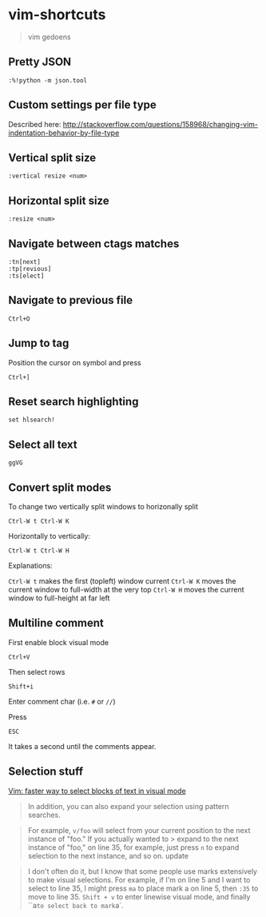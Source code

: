 # vim-shortcuts

> vim gedoens

## Pretty JSON

    :%!python -m json.tool

## Custom settings per file type

Described here: http://stackoverflow.com/questions/158968/changing-vim-indentation-behavior-by-file-type

## Vertical split size

    :vertical resize <num>
    
## Horizontal split size

    :resize <num>

## Navigate between ctags matches

    :tn[next]
    :tp[revious]
    :ts[elect]
    
## Navigate to previous file

    Ctrl+O
    
## Jump to tag

Position the cursor on symbol and press

    Ctrl+]

## Reset search highlighting

    set hlsearch!

## Select all text

    ggVG
## Convert split modes

To change two vertically split windows to horizonally split

    Ctrl-W t Ctrl-W K

Horizontally to vertically:

    Ctrl-W t Ctrl-W H

Explanations:

`Ctrl-W t` makes the first (topleft) window current `Ctrl-W K` moves the current window to full-width at the very top `Ctrl-W H` moves the current window to full-height at far left


## Multiline comment

First enable block visual mode

    Ctrl+V

Then select rows

    Shift+i

Enter comment char (i.e. `#` or `//`)

Press 

    ESC

It takes a second until the comments appear.


## Selection stuff

[Vim: faster way to select blocks of text in visual mode](http://stackoverflow.com/a/7407095)
> In addition, you can also expand your selection using pattern searches.

> For example, `v/foo` will select from your current position to the next instance of "foo." If you actually wanted to > expand to the next instance of "foo," on line 35, for example, just press `n` to expand selection to the next instance, and so on.
> update

> I don't often do it, but I know that some people use marks extensively to make visual selections. For example, if I'm on line 5 and I want to select to line 35, I might press `ma` to place mark a on line 5, then `:35` to move to line 35. `Shift + v` to enter linewise visual mode, and finally ``a` to select back to mark `a`.
